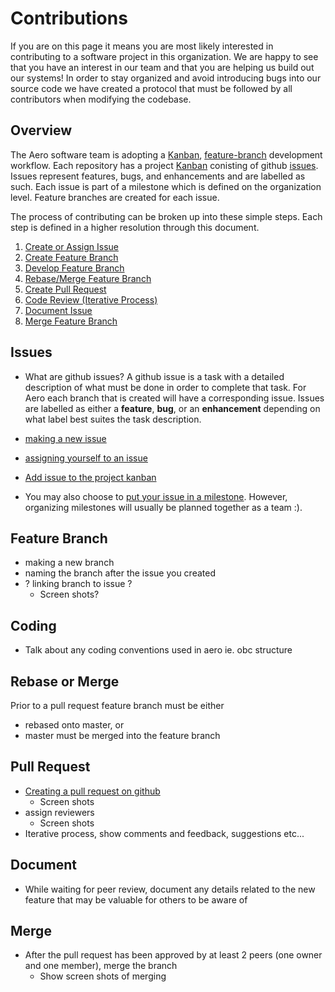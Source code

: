 # Contributions

If you are on this page it means you are most likely interested in contributing to a software project in this organization. We are happy to see that you have an interest in our team and that you are helping us build out our systems! In order to stay organized and avoid introducing bugs into our source code we have created a protocol that must be followed by all contributors when modifying the codebase.

## Overview

The Aero software team is adopting a [Kanban](https://help.github.com/en/articles/about-project-boards#templates-for-project-boards), [feature-branch](https://www.atlassian.com/git/tutorials/comparing-workflows/feature-branch-workflow) development workflow. Each repository has a project [Kanban](https://help.github.com/en/articles/about-project-boards#templates-for-project-boards) conisting of github [issues](https://guides.github.com/features/issues/). Issues represent features, bugs, and enhancements and are labelled as such. Each issue is part of a milestone which is defined on the organization level. Feature branches are created for each issue.

The process of contributing can be broken up into these simple steps. Each step is defined in a higher resolution through this document. 

1. [Create or Assign Issue](#issues)
1. [Create Feature Branch](#feature-branch)
1. [Develop Feature Branch](#coding)
1. [Rebase/Merge Feature Branch](#rebase-or-merge)
1. [Create Pull Request](#pull-request)
1. [Code Review (Iterative Process)](#pull-request)
1. [Document Issue](#document)
1. [Merge Feature Branch](#merge)

## Issues
* What are github issues?
A github issue is a task with a detailed description of what must be done in order to complete that task. For Aero each branch that is created will have a corresponding issue. Issues are labelled as either a **feature**, **bug**, or an **enhancement** depending on what label best suites the task description.

* [making a new issue](https://help.github.com/en/articles/creating-an-issue)

* [assigning yourself to an issue](https://help.github.com/en/articles/assigning-issues-and-pull-requests-to-other-github-users)

* [Add issue to the project kanban](https://help.github.com/en/articles/adding-issues-and-pull-requests-to-a-project-board#adding-issues-and-pull-requests-to-a-project-board-from-the-sidebar)

* You may also choose to [put your issue in a milestone](https://help.github.com/en/articles/associating-milestones-with-issues-and-pull-requests). However, organizing milestones will usually be planned together as a team :).

## Feature Branch 
* making a new branch 
* naming the branch after the issue you created
* ? linking branch to issue ?
  * Screen shots?

## Coding
* Talk about any coding conventions used in aero ie. obc structure

## Rebase or Merge
Prior to a pull request feature branch must be either
 * rebased onto master, or
 * master must be merged into the feature branch

## Pull Request
* [Creating a pull request on github](https://help.github.com/en/desktop/contributing-to-projects/creating-a-pull-request)
  * Screen shots
* assign reviewers
  * Screen shots
* Iterative process, show comments and feedback, suggestions etc...

## Document
* While waiting for peer review, document any details related to the new feature that may be valuable for others to be aware of


## Merge
* After the pull request has been approved by at least 2 peers (one owner and one member), merge the branch
  * Show screen shots of merging

